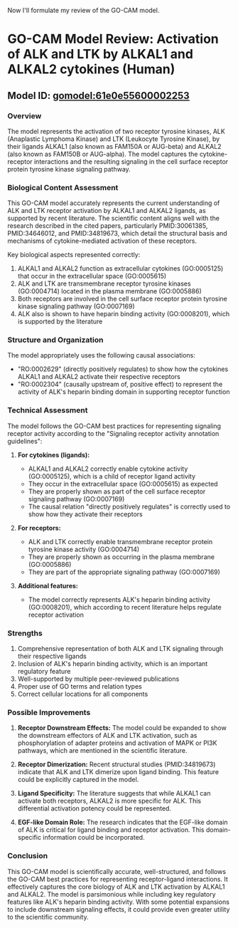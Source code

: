 Now I'll formulate my review of the GO-CAM model.

# GO-CAM Model Review: Activation of ALK and LTK by ALKAL1 and ALKAL2 cytokines (Human)

## Model ID: [gomodel:61e0e55600002253](https://bioregistry.io/go.model:61e0e55600002253)

### Overview

The model represents the activation of two receptor tyrosine kinases, ALK (Anaplastic Lymphoma Kinase) and LTK (Leukocyte Tyrosine Kinase), by their ligands ALKAL1 (also known as FAM150A or AUG-beta) and ALKAL2 (also known as FAM150B or AUG-alpha). The model captures the cytokine-receptor interactions and the resulting signaling in the cell surface receptor protein tyrosine kinase signaling pathway.

### Biological Content Assessment

This GO-CAM model accurately represents the current understanding of ALK and LTK receptor activation by ALKAL1 and ALKAL2 ligands, as supported by recent literature. The scientific content aligns well with the research described in the cited papers, particularly PMID:30061385, PMID:34646012, and PMID:34819673, which detail the structural basis and mechanisms of cytokine-mediated activation of these receptors.

Key biological aspects represented correctly:
1. ALKAL1 and ALKAL2 function as extracellular cytokines (GO:0005125) that occur in the extracellular space (GO:0005615)
2. ALK and LTK are transmembrane receptor tyrosine kinases (GO:0004714) located in the plasma membrane (GO:0005886)
3. Both receptors are involved in the cell surface receptor protein tyrosine kinase signaling pathway (GO:0007169)
4. ALK also is shown to have heparin binding activity (GO:0008201), which is supported by the literature

### Structure and Organization

The model appropriately uses the following causal associations:
- "RO:0002629" (directly positively regulates) to show how the cytokines ALKAL1 and ALKAL2 activate their respective receptors
- "RO:0002304" (causally upstream of, positive effect) to represent the activity of ALK's heparin binding domain in supporting receptor function

### Technical Assessment

The model follows the GO-CAM best practices for representing signaling receptor activity according to the "Signaling receptor activity annotation guidelines":

1. **For cytokines (ligands):**
   - ALKAL1 and ALKAL2 correctly enable cytokine activity (GO:0005125), which is a child of receptor ligand activity
   - They occur in the extracellular space (GO:0005615) as expected
   - They are properly shown as part of the cell surface receptor signaling pathway (GO:0007169)
   - The causal relation "directly positively regulates" is correctly used to show how they activate their receptors

2. **For receptors:**
   - ALK and LTK correctly enable transmembrane receptor protein tyrosine kinase activity (GO:0004714)
   - They are properly shown as occurring in the plasma membrane (GO:0005886)
   - They are part of the appropriate signaling pathway (GO:0007169)

3. **Additional features:**
   - The model correctly represents ALK's heparin binding activity (GO:0008201), which according to recent literature helps regulate receptor activation

### Strengths

1. Comprehensive representation of both ALK and LTK signaling through their respective ligands
2. Inclusion of ALK's heparin binding activity, which is an important regulatory feature
3. Well-supported by multiple peer-reviewed publications
4. Proper use of GO terms and relation types
5. Correct cellular locations for all components

### Possible Improvements

1. **Receptor Downstream Effects:** The model could be expanded to show the downstream effectors of ALK and LTK activation, such as phosphorylation of adapter proteins and activation of MAPK or PI3K pathways, which are mentioned in the scientific literature.

2. **Receptor Dimerization:** Recent structural studies (PMID:34819673) indicate that ALK and LTK dimerize upon ligand binding. This feature could be explicitly captured in the model.

3. **Ligand Specificity:** The literature suggests that while ALKAL1 can activate both receptors, ALKAL2 is more specific for ALK. This differential activation potency could be represented.

4. **EGF-like Domain Role:** The research indicates that the EGF-like domain of ALK is critical for ligand binding and receptor activation. This domain-specific information could be incorporated.

### Conclusion

This GO-CAM model is scientifically accurate, well-structured, and follows the GO-CAM best practices for representing receptor-ligand interactions. It effectively captures the core biology of ALK and LTK activation by ALKAL1 and ALKAL2. The model is parsimonious while including key regulatory features like ALK's heparin binding activity. With some potential expansions to include downstream signaling effects, it could provide even greater utility to the scientific community.